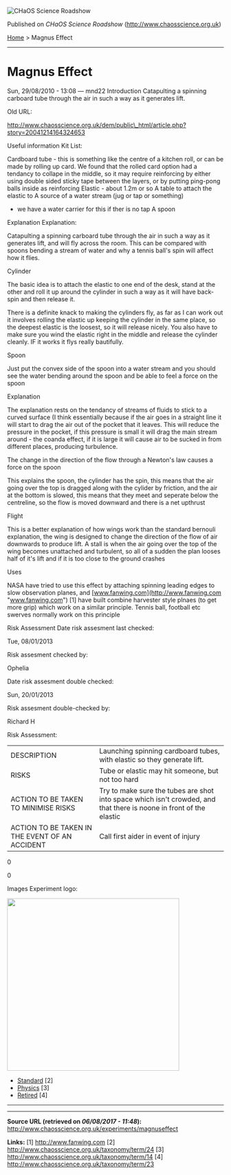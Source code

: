 <img src="http://www.chaosscience.org.uk/sites/default/files/garland_logo.png" alt="CHaOS Science Roadshow" id="logo" class="print-logo" />

Published on *CHaOS Science Roadshow* (<http://www.chaosscience.org.uk>)

[Home](http://www.chaosscience.org.uk/) &gt; Magnus Effect

------------------------------------------------------------------------

Magnus Effect
=============

<span class="submitted">Sun, 29/08/2010 - 13:08 — mnd22</span>
Introduction
Catapulting a spinning carboard tube through the air in such a way as it generates lift.

Old URL: 

http://www.chaosscience.org.uk/dem/public\_html/article.php?story=20041214164324653

Useful information
Kit List: 

Cardboard tube - this is something like the centre of a kitchen roll, or can be made by rolling up card. We found that the rolled card option had a tendancy to collape in the middle, so it may require reinforcing by either using double sided sticky tape between the layers, or by putting ping-pong balls inside as reinforcing
Elastic - about 1.2m or so
A table to attach the elastic to
A source of a water stream (jug or tap or something)
- we have a water carrier for this if ther is no tap
A spoon

Explanation
Explanation: 

Catapulting a spinning carboard tube through the air in such a way as it generates lift, and will fly across the room. This can be compared with spoons bending a stream of water and why a tennis ball's spin will affect how it flies.

Cylinder

The basic idea is to attach the elastic to one end of the desk, stand at the other and roll it up around the cylinder in such a way as it will have back-spin and then release it.

There is a definite knack to making the cylinders fly, as far as I can work out it involves rolling the elastic up keeping the cylinder in the same place, so the deepest elastic is the loosest, so it will release nicely. You also have to make sure you wind the elastic right in the middle and release the cylinder cleanly. IF it works it flys really bautifully.

Spoon

Just put the convex side of the spoon into a water stream and you should see the water bending around the spoon and be able to feel a force on the spoon

Explanation

The explanation rests on the tendancy of streams of fluids to stick to a curved surface (I think essentially because if the air goes in a straight line it will start to drag the air out of the pocket that it leaves. This will reduce the pressure in the pocket, if this pressure is small it will drag the main stream around - the coanda effect, if it is large it will cause air to be sucked in from different places, producing turbulence.

The change in the direction of the flow through a Newton's law causes a force on the spoon

This explains the spoon, the cylinder has the spin, this means that the air going over the top is dragged along with the cylider by friction, and the air at the bottom is slowed, this means that they meet and seperate below the centreline, so the flow is moved downward and there is a net upthrust

Flight

This is a better explanation of how wings work than the standard bernouli explanation, the wing is designed to change the direction of the flow of air downwards to produce lift. A stall is when the air going over the top of the wing becomes unattached and turbulent, so all of a sudden the plan looses half of it's lift and if it is too close to the ground crashes

Uses

NASA have tried to use this effect by attaching spinning leading edges to slow observation planes, and [www.fanwing.com](http://www.fanwing.com "www.fanwing.com") <span class="print-footnote">\[1\]</span> have built combine harvester style plnaes (to get more grip) which work on a similar principle.
Tennis ball, football etc swerves normally work on this principle

Risk Assessment
Date risk assesment last checked: 

<span class="date-display-single">Tue, 08/01/2013</span>

Risk assesment checked by: 

Ophelia

Date risk assesment double checked: 

<span class="date-display-single">Sun, 20/01/2013</span>

Risk assesment double-checked by: 

Richard H

Risk Assessment: 

|                                                |                                                                                                                     |
|------------------------------------------------|---------------------------------------------------------------------------------------------------------------------|
| DESCRIPTION                                    | Launching spinning cardboard tubes, with elastic so they generate lift.                                             |
| RISKS                                          | Tube or elastic may hit someone, but not too hard                                                                   |
| ACTION TO BE TAKEN TO MINIMISE RISKS           | Try to make sure the tubes are shot into space which isn't crowded, and that there is noone in front of the elastic |
| ACTION TO BE TAKEN IN THE EVENT OF AN ACCIDENT | Call first aider in event of injury                                                                                 |

0

0

Images
Experiment logo: 

<img src="http://www.chaosscience.org.uk/sites/default/files/imagefield_default_images/unknownexpt.png?1321624030" class="imagefield imagefield-field_experiment_logo" width="400" height="400" />

-   [Standard](http://www.chaosscience.org.uk/taxonomy/term/24 "A standard CHaOS experiment, useable for all hands-on events.") <span class="print-footnote">\[2\]</span>
-   [Physics](http://www.chaosscience.org.uk/taxonomy/term/14) <span class="print-footnote">\[3\]</span>
-   [Retired](http://www.chaosscience.org.uk/taxonomy/term/23 "An elderly experiment no longer in active use.") <span class="print-footnote">\[4\]</span>

****

------------------------------------------------------------------------

**Source URL (retrieved on *06/08/2017 - 11:48*):** <http://www.chaosscience.org.uk/experiments/magnuseffect>

**Links:**
\[1\] http://www.fanwing.com
\[2\] http://www.chaosscience.org.uk/taxonomy/term/24
\[3\] http://www.chaosscience.org.uk/taxonomy/term/14
\[4\] http://www.chaosscience.org.uk/taxonomy/term/23

